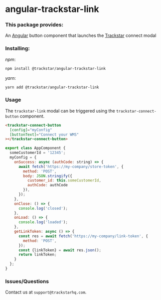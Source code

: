 # angular-trackstar-link

### This package provides:

An [Angular](https://angular.io/) button component that launches the [Trackstar](https://www.trackstarhq.com/) connect modal

### Installing:

_npm_:

```bash
npm install @trackstar/angular-trackstar-link
```

_yarn_:

```bash
yarn add @trackstar/angular-trackstar-link
```

### Usage

The `trackstar-link` modal can be triggered using the `trackstar-connect-button` component.

```html
<trackstar-connect-button
  [config]="myConfig"
  [buttonText]="Connect your WMS"
></trackstar-connect-button>
```

```jsx
export class AppComponent {
  someCustomerId = '12345';
  myConfig = {
    onSuccess: async (authCode: string) => {
      await fetch('https://my-company/store-token', {
        method: 'POST',
        body: JSON.stringify({
          customer_id: this.someCustomerId,
          authCode: authCode
        }),
      });
    },
    onClose: () => {
      console.log('closed');
    },
    onLoad: () => {
      console.log('loaded');
    },
    getLinkToken: async () => {
      const res = await fetch('https://my-company/link-token', {
        method: 'POST',
      });
      const {linkToken} = await res.json();
      return linkToken;
    }
  };
}
```

### Issues/Questions
Contact us at `support@trackstarhq.com`.